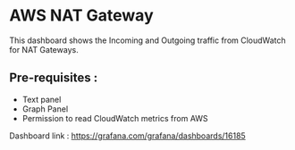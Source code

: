 # AWS NAT Gateway

This dashboard shows the Incoming and Outgoing traffic from CloudWatch for NAT Gateways.

## Pre-requisites :
* Text panel
* Graph Panel
* Permission to read CloudWatch metrics from AWS

Dashboard link : https://grafana.com/grafana/dashboards/16185